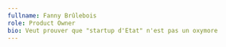 ```yaml
---
fullname: Fanny Brûlebois
role: Product Owner
bio: Veut prouver que "startup d'Etat" n'est pas un oxymore
---
```

